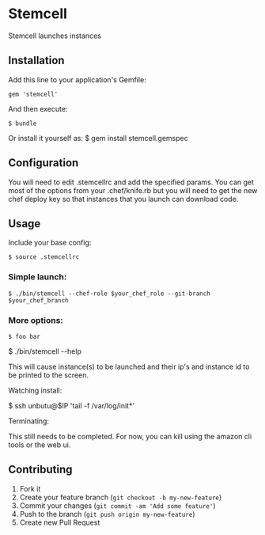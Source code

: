 # Stemcell

Stemcell launches instances

## Installation

Add this line to your application's Gemfile:

    gem 'stemcell'

And then execute:

    $ bundle

Or install it yourself as:
   $ gem install stemcell.gemspec

## Configuration

You will need to edit .stemcellrc and add the specified params. You
can get most of the options from your .chef/knife.rb but you will need
to get the new chef deploy key so that instances that you launch can
download code.

## Usage

Include your base config:

    $ source .stemcellrc

### Simple launch:

    $ ./bin/stemcell --chef-role $your_chef_role --git-branch $your_chef_branch

### More options:

    $ foo bar

   $ ./bin/stemcell --help

This will cause instance(s) to be launched and their ip's and instance
id to be printed to the screen.

Watching install:

   $ ssh unbutu@$IP 'tail -f /var/log/init*'


Terminating:

This still needs to be completed. For now, you can kill using the
amazon cli tools or the web ui.

## Contributing

1. Fork it
2. Create your feature branch (`git checkout -b my-new-feature`)
3. Commit your changes (`git commit -am 'Add some feature'`)
4. Push to the branch (`git push origin my-new-feature`)
5. Create new Pull Request
